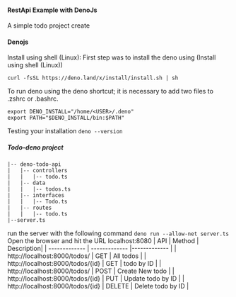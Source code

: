 #### RestApi Example with DenoJs
A simple todo project create

#### Denojs
Install using shell (Linux):
First step was to install the deno using (Install using shell (Linux))

`curl -fsSL https://deno.land/x/install/install.sh | sh`

To run deno using the deno shortcut; it is necessary to add two files to .zshrc or .bashrc.
```
export DENO_INSTALL="/home/<USER>/.deno"
export PATH="$DENO_INSTALL/bin:$PATH"
```
Testing your installation
`deno --version`

##### Todo-deno project
```
|-- deno-todo-api
|   |-- controllers
|   |   |-- todo.ts
|   |-- data
|   |   |-- todos.ts
|   |-- interfaces
|   |   |-- Todo.ts
|   |-- routes
|   |   |-- todo.ts
|--server.ts
```

run the server with the following command 
`deno run --allow-net server.ts`
Open the browser and hit the URL localhost:8080
| API | Method | Description|
| ------------- | ------------- |------------- |
| http://localhost:8000/todos/ |	GET |	All todos |
| http://localhost:8000/todos/{id} | GET | todo by ID |
| http://localhost:8000/todos/ | POST | Create New todo |
| http://localhost:8000/todos/{id} | PUT | Update todo by ID |
| http://localhost:8000/todos/{id} | DELETE	| Delete todo by ID |
